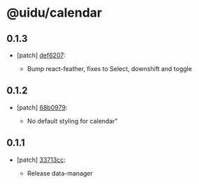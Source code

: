 # @uidu/calendar

## 0.1.3
- [patch] [def6207](https://github.org/uidu-org/guidu/commits/def6207):

  - Bump react-feather, fixes to Select, downshift and toggle

## 0.1.2
- [patch] [68b0979](https://github.org/uidu-org/guidu/commits/68b0979):

  - No default styling for calendar"

## 0.1.1
- [patch] [33713cc](https://github.org/uidu-org/guidu/commits/33713cc):

  - Release data-manager
